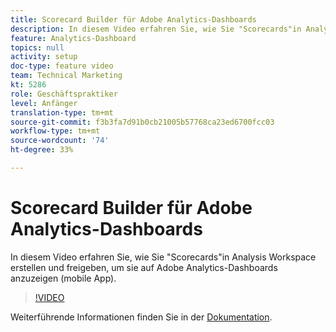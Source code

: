 ```yaml
---
title: Scorecard Builder für Adobe Analytics-Dashboards
description: In diesem Video erfahren Sie, wie Sie "Scorecards"in Analysis Workspace erstellen und freigeben, um sie auf Adobe Analytics-Dashboards anzuzeigen (mobile App).
feature: Analytics-Dashboard
topics: null
activity: setup
doc-type: feature video
team: Technical Marketing
kt: 5286
role: Geschäftspraktiker
level: Anfänger
translation-type: tm+mt
source-git-commit: f3b3fa7d91b0cb21005b57768ca23ed6700fcc03
workflow-type: tm+mt
source-wordcount: '74'
ht-degree: 33%

---
```



# Scorecard Builder für Adobe Analytics-Dashboards

In diesem Video erfahren Sie, wie Sie &quot;Scorecards&quot;in Analysis Workspace erstellen und freigeben, um sie auf Adobe Analytics-Dashboards anzuzeigen (mobile App).

>[!VIDEO](https://video.tv.adobe.com/v/34544/?quality=12)

Weiterführende Informationen finden Sie in der [Dokumentation](https://docs.adobe.com/help/de-DE/analytics/analyze/mobapp/home.html).
